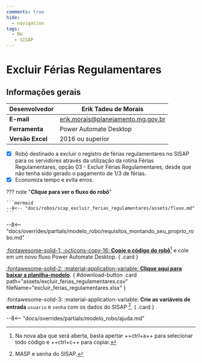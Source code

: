 ```yaml
---
comments: true
hide:
  - navigation
tags:
  - RH
   - SISAP
---
```


# Excluir Férias Regulamentares


## Informações gerais

| **Desenvolvedor**| Erik Tadeu de Morais  |
| ----------- | ------------------------------------ |
| **E-mail**       | erik.morais@planejamento.mg.gov.br|
| **Ferramenta**    | Power Automate Desktop |
| **Versão Excel**    | 2016 ou superior |

- [x] Robô destinado a excluir o registro de férias regulamentares no SISAP para os servidores através da utilização da rotina Férias Regulamentares, opção 03 - Excluir Férias Regulamentares, desde que não tenha sido gerado o pagamento de 1/3 de férias.
- [x] Economiza tempo e evita erros.

??? note "**Clique para ver o fluxo do robô**"

    ```mermaid
    --8<-- "docs/robos/scap_excluir_ferias_regulamentares/assets/fluxo.md"
    ```

--8<-- "docs/overrides/partials/modelo_robo/requisitos_montando_seu_proprio_robo.md"

<div class="grid" markdown>

[:fontawesome-solid-1: :octicons-copy-16: __Copie o código do robô__](https://raw.githubusercontent.com/automatiza-mg/biblioteca-de-robos/refs/heads/main/robos/site/scap/excluir_ferias_regulamentares/excluir_ferias_regulamentares.txt)[^1] e cole em um novo fluxo Power Automate Desktop.
{ .card }

[:fontawesome-solid-2: :material-application-variable: __Clique aqui para baixar a planilha-modelo__](javascript:void(0);).
{ #download-button .card path="assets/excluir_ferias_regulamentares.csv" fileName="excluir_ferias_regulamentares.xlsx" }

:fontawesome-solid-3: :material-application-variable: __Crie as variáveis de entrada__ `usuario` e `senha` com os dados do SISAP [^2].
{ .card }

</div> 
       

--8<-- "docs/overrides/partials/modelo_robo/ajuda.md"

[^1]: Na nova aba que será aberta, basta apertar ++ctrl+a++ para selecionar todo código e ++ctrl+c++ para copiar.
[^2]: MASP e senha do SISAP.
